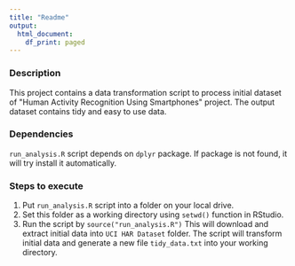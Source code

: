 ```yaml
---
title: "Readme"
output:
  html_document:
    df_print: paged
---
```


### Description

This project contains a data transformation script to process initial dataset of 
"Human Activity Recognition Using Smartphones" project.
The output dataset contains tidy and easy to use data.

### Dependencies

```run_analysis.R``` script depends on ```dplyr``` package. If package is not found, it will try install it automatically.

### Steps to execute

1. Put ```run_analysis.R``` script into a folder on your local drive.
2. Set this folder as a working directory using ```setwd()``` function in RStudio.
3. Run the script by ```source("run_analysis.R")``` This will download and extract initial data into ```UCI HAR Dataset``` folder. The script will transform initial data and generate a new file ```tidy_data.txt``` into your working directory.

